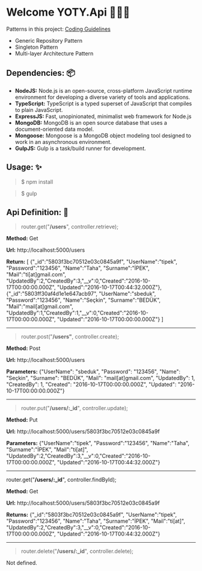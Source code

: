 # Welcome **YOTY.Api** 🎉🎉🎉

Patterns in this project:  [Coding Guidelines](https://github.com/Microsoft/TypeScript/wiki/Coding-guidelines)
 -  Generic Repository Pattern
 -  Singleton Pattern 
 -  Multi-layer Architecture Pattern



## **Dependencies:** 📦
 - **NodeJS:** Node.js is an open-source, cross-platform JavaScript runtime environment for developing a diverse variety of tools and applications. 
 - **TypeScript:** TypeScript is a typed superset of JavaScript that compiles to plain JavaScript.
 - **ExpressJS:** Fast, unopinionated, minimalist web framework for Node.js 
 - **MongoDB:** MongoDB is an open source database that uses a document-oriented data model.
 - **Mongoose:** Mongoose is a MongoDB object modeling tool designed to work in an asynchronous environment.
 - **GulpJS:** Gulp is a task/build runner for development.


## **Usage:**  ✨

 > $ npm install 

 > $ gulp 



## **Api Definition:** 🚨

> router.get("**/users**", controller.retrieve);

**Method:** Get

**Url:** http://localhost:5000/users

**Return:**  [ 		{"_id":"5803f3bc70512e03c0845a9f", "UserName":"tipek", "Password":"123456", "Name":"Taha", "Surname":"İPEK", "Mail":"ti[at]gmail.com", "UpdatedBy":2,"CreatedBy":3,"__v":0,"Created":"2016-10-17T00:00:00.000Z", "Updated":"2016-10-17T00:44:32.000Z"},
		{"_id":"5803ff30af4d1e1e647acb97", "UserName":"sbeduk", "Password":"123456", "Name":"Seçkin", "Surname":"BEDÜK", "Mail":"mail[at]gmail.com", "UpdatedBy":1,"CreatedBy":1,"__v":0,"Created":"2016-10-17T00:00:00.000Z", "Updated":"2016-10-17T00:00:00.000Z"} 	]

----------

> router.post("**/users"**, controller.create);

**Method:** Post

**Url:** http://localhost:5000/users

**Parameters:** {"UserName": "sbeduk",  "Password": "123456",  "Name": "Seçkin",  "Surname": "BEDÜK",  "Mail": "mail[at]gmail.com",  "UpdatedBy": 1,  "CreatedBy": 1,  "Created": "2016-10-17T00:00:00.000Z",  "Updated": "2016-10-17T00:00:00.000Z"}


----------

> router.put("**/users/:_id**", controller.update);

**Method:** Put

**Url:** http://localhost:5000/users/5803f3bc70512e03c0845a9f

**Parameters:** {"UserName":"tipek", "Password":"123456", "Name":"Taha", "Surname":"İPEK", "Mail":"ti[at]", "UpdatedBy":2,"CreatedBy":3,"__v":0,"Created":"2016-10-17T00:00:00.000Z", "Updated":"2016-10-17T00:44:32.000Z"}


----------


router.get("**/users/:_id**", controller.findById);

**Method:** Get

**Url:** http://localhost:5000/users/5803f3bc70512e03c0845a9f

**Returns:** {"_id":"5803f3bc70512e03c0845a9f", "UserName":"tipek", "Password":"123456", "Name":"Taha", "Surname":"İPEK", "Mail":"ti[at]", "UpdatedBy":2,"CreatedBy":3,"__v":0,"Created":"2016-10-17T00:00:00.000Z", "Updated":"2016-10-17T00:44:32.000Z"}


----------


> router.delete("**/users/:_id**", controller.delete);

Not defined.
